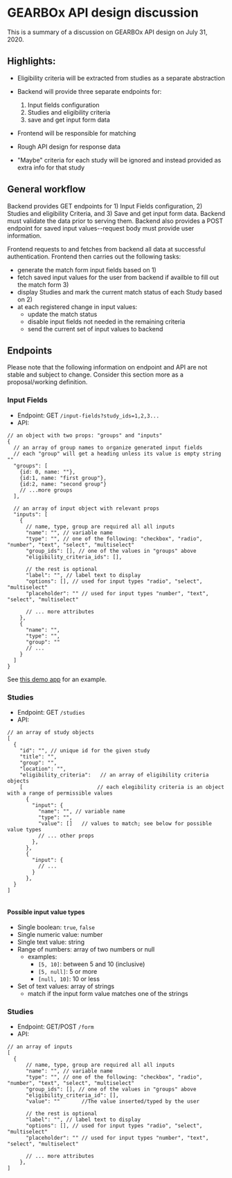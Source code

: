 # GEARBOx API design discussion

This is a summary of a discussion on GEARBOx API design on July 31, 2020.

## Highlights:

- Eligibility criteria will be extracted from studies as a separate abstraction
- Backend will provide three separate endpoints for:
  1. Input fields configuration
  3. Studies and eligibility criteria
  2. save and get input form data 
  
- Frontend will be responsible for matching
- Rough API design for response data
- "Maybe" criteria for each study will be ignored and instead provided as extra info for that study

## General workflow

Backend provides GET endpoints for 1) Input Fields configuration, 2) Studies and eligibility Criteria, and 3) Save and get input form data. Backend must validate the data prior to serving them. Backend also provides a POST endpoint for saved input values--request body must provide user information.

Frontend requests to and fetches from backend all data at successful authentication. Frontend then carries out the following tasks:

- generate the match form input fields based on 1)
- fetch saved input values for the user from backend if availble to fill out the match form 3)
- display Studies and mark the current match status of each Study based on 2)
- at each registered change in input values:
  - update the match status
  - disable input fields not needed in the remaining criteria
  - send the current set of input values to backend

## Endpoints

Please note that the following information on endpoint and API are not stable and subject to change. Consider this section more as a proposal/working definition.

### Input Fields

- Endpoint: GET `/input-fields?study_ids=1,2,3...`
- API:

```jsonc
// an object with two props: "groups" and "inputs"
{
  // an array of group names to organize generated input fields
  // each "group" will get a heading unless its value is empty string ""
  "groups": [
    {id: 0, name: ""},
    {id:1, name: "first group"},
    {id:2, name: "second group"}
    // ...more groups
  ],

  // an array of input object with relevant props
  "inputs": [
    {
      // name, type, group are required all all inputs
      "name": "", // variable name
      "type": "", // one of the following: "checkbox", "radio", "number", "text", "select", "multiselect"
      "group_ids": [], // one of the values in "groups" above
      "eligibility_criteria_ids": [],
      
      // the rest is optional
      "label": "", // label text to display
      "options": [], // used for input types "radio", "select", "multiselect"
      "placeholder": "" // used for input types "number", "text", "select", "multiselect"

      // ... more attributes
    },
    {
      "name": "",
      "type": "",
      "group": ""
      // ...
    }
  ]
}
```

See [this demo app](https://poc-dynamic-form.netlify.app/) for an example.

### Studies

- Endpoint: GET `/studies`
- API:

```jsonc
// an array of study objects
[
  {
    "id": "", // unique id for the given study
    "title": "",
    "group": "",
    "location": "",
    "eligibility_criteria":   // an array of eligibility criteria objects
    [                        // each elegibility criteria is an object with a range of permissible values
      {
        "input": {
          "name": "", // variable name
          "type": "",
          "value": []   // values to match; see below for possible value types
          // ... other props
        },  
      },
      {
        "input": {
          // ...
        }
      },
  }
]
 
```

#### Possible input value types

- Single boolean: `true`, `false`
- Single numeric value: number
- Single text value: string
- Range of numbers: array of two numbers or null
  - examples:
    - `[5, 10]`: between 5 and 10 (inclusive)
    - `[5, null]`: 5 or more
    - `[null, 10]`: 10 or less
- Set of text values: array of strings
  - match if the input form value matches one of the strings
  
  
### Studies

- Endpoint: GET/POST `/form`
- API:

```jsonc
// an array of inputs
[
  {
      // name, type, group are required all all inputs
      "name": "", // variable name
      "type": "", // one of the following: "checkbox", "radio", "number", "text", "select", "multiselect"
      "group_ids": [], // one of the values in "groups" above
      "eligibility_criteria_id": [],
      "value": ""       //The value inserted/typed by the user
      
      // the rest is optional
      "label": "", // label text to display
      "options": [], // used for input types "radio", "select", "multiselect"
      "placeholder": "" // used for input types "number", "text", "select", "multiselect"

      // ... more attributes
    },
]
 
```
